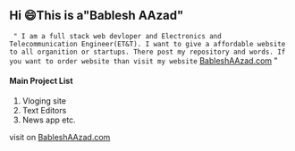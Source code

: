 ## Hi :smile:This is a"Bablesh AAzad" 

``` " I am a full stack web devloper and Electronics and Telecommunication Engineer(ET&T). I want to give a affordable website to all organition or startups. There post my repository and words. If you want to order website than visit my website``` [BableshAAzad.com](https://bableshaazad.com) "

#### Main Project List
1. Vloging site
2. Text Editors
3. News app etc.

visit on [BableshAAzad.com](https://bableshaazad.com)
